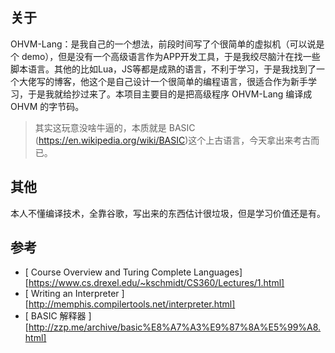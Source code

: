 ## 关于
OHVM-Lang：是我自己的一个想法，前段时间写了个很简单的虚拟机（可以说是个 demo），但是没有一个高级语言作为APP开发工具，于是我绞尽脑汁在找一些脚本语言。其他的比如Lua，JS等都是成熟的语言，不利于学习，于是我找到了一个大佬写的博客，他这个是自己设计一个很简单的编程语言，很适合作为新手学习，于是我就给抄过来了。本项目主要目的是把高级程序 OHVM-Lang 编译成 OHVM 的字节码。
> 其实这玩意没啥牛逼的，本质就是 BASIC (https://en.wikipedia.org/wiki/BASIC)这个上古语言，今天拿出来考古而已。

## 其他
本人不懂编译技术，全靠谷歌，写出来的东西估计很垃圾，但是学习价值还是有。

## 参考
- [ Course Overview and Turing Complete Languages] [https://www.cs.drexel.edu/~kschmidt/CS360/Lectures/1.html]
- [ Writing an Interpreter ] [http://memphis.compilertools.net/interpreter.html]
- [ BASIC 解释器 ] [http://zzp.me/archive/basic%E8%A7%A3%E9%87%8A%E5%99%A8.html]